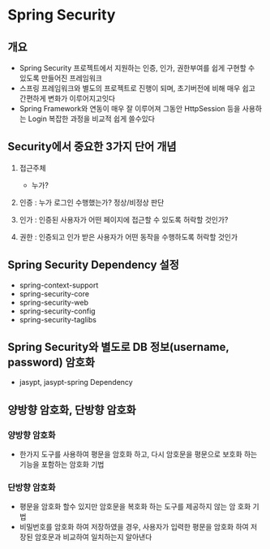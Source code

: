 # Spring Security

## 개요
* Spring Security 프로젝트에서 지원하는 인증, 인가, 권한부여를 쉽게 구현할 수 있도록
 만들어진 프레임워크 
* 스프링 프레임워크와 별도의 프로젝트로 진행이 되며, 초기버전에 비해 매우 쉽고 간편하게
 변화가 이루어지고잇다
* Spring Framework와 연동이 매우 잘 이루어져 그동안 HttpSession 등을 사용하는 Login 복잡한 과정을 비교적 쉽게 쓸수있다

## Security에서 중요한 3가지 단어 개념
1. 접근주체
	- 누가? 
	
2. 인증 : 누가 로그인 수행했는가? 정상/비정상 판단
3. 인가 : 인증된 사용자가 어떤 페이지에 접근할 수 있도록 허락할 것인가?
4. 권한 : 인증되고 인가 받은 사용자가 어떤 동작을 수행하도록 허락할 것인가

## Spring Security Dependency 설정
* spring-context-support
* spring-security-core
* spring-security-web
* spring-security-config
* spring-security-taglibs

## Spring Security와 별도로 DB 정보(username, password) 암호화
* jasypt, jasypt-spring Dependency

## 양방향 암호화, 단방향 암호화
### 양방향 암호화
* 한가지 도구를 사용하여 평문을 암호화 하고, 다시 암호문을 평문으로 보호화 하는 기능을 포함하는 암호화 기법

### 단방향 암호화
* 평문을 암호화 할수 있지만 암호문을 복호화 하는 도구를 제공하지 않는 암  호화 기법
* 비밀번호를 암호화 하여 저장하였을 경우, 사용자가 입력한 평문을 암호화 하여 저장된 암호문과 비교하여 일치하는지 알아낸다



